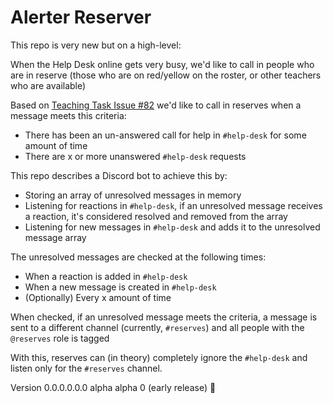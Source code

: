 # Alerter Reserver

This repo is very new but on a high-level:

When the Help Desk online gets very busy, we'd like to call in people who are in reserve (those who are on red/yellow on the roster, or other teachers who are available)

Based on [Teaching Task Issue #82](https://github.com/dev-academy-programme/teaching-tasks/issues/82) we'd like to call in reserves when a message meets this criteria:

- There has been an un-answered call for help in `#help-desk` for some amount of time
- There are x or more unanswered `#help-desk` requests

This repo describes a Discord bot to achieve this by:

- Storing an array of unresolved messages in memory
- Listening for reactions in `#help-desk`, if an unresolved message receives a reaction, it's considered resolved and removed from the array
- Listening for new messages in `#help-desk` and adds it to the unresolved message array

The unresolved messages are checked at the following times:

- When a reaction is added in `#help-desk`
- When a new message is created in `#help-desk`
- (Optionally) Every x amount of time

When checked, if an unresolved message meets the criteria, a message is sent to a different channel (currently, `#reserves`) and all people with the `@reserves` role is tagged

With this, reserves can (in theory) completely ignore the `#help-desk` and listen only for the `#reserves` channel.

Version 0.0.0.0.0.0 alpha alpha 0 (early release) 🥳
